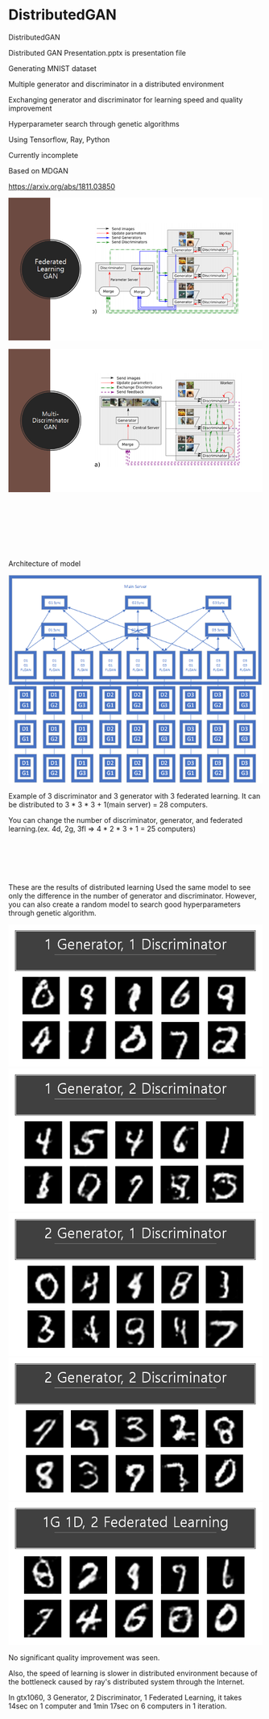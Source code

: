 # DistributedGAN
DistributedGAN

Distributed GAN Presentation.pptx is presentation file

Generating MNIST dataset

Multiple generator and discriminator in a distributed environment

Exchanging generator and discriminator for learning speed and quality improvement

Hyperparameter search through genetic algorithms

Using Tensorflow, Ray, Python

Currently incomplete

Based on MDGAN 

https://arxiv.org/abs/1811.03850

![architecture](./results/FLGAN.png)

![architecture](./results/MDGAN.png)


<br  /><br  /><br  /><br  /><br  /><br  />


Architecture of model

![architecture](./results/architecture.png)

Example of 3 discriminator and 3 generator with 3 federated learning. It can be distributed to 3 * 3 * 3 + 1(main server) = 28 computers.

You can change the number of discriminator, generator, and federated learning.(ex. 4d, 2g, 3fl => 4 * 2 * 3 + 1 = 25 computers)
<br  /><br  /><br  /><br  /><br  /><br  />

These are the results of distributed learning
Used the same model to see only the difference in the number of generator and discriminator.
However, you can also create a random model to search good hyperparameters through genetic algorithm.

![architecture](./results/1g1d.png)
![architecture](./results/1g2d.png)
![architecture](./results/2g1d.png)
![architecture](./results/2g2d.png)
![architecture](./results/1g1d2fl.png)

No significant quality improvement was seen.

Also, the speed of learning is slower in distributed environment because of the bottleneck caused by ray's distributed system through the Internet.

In gtx1060, 3 Generator, 2 Discriminator, 1 Federated Learning, it takes 14sec on 1 computer and 1min 17sec on 6 computers in 1 iteration.
